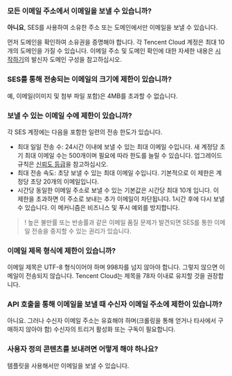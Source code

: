 [](id:que1) 
### 모든 이메일 주소에서 이메일을 보낼 수 있습니까?
**아니요**, SES를 사용하여 소유한 주소 또는 도메인에서만 이메일을 보낼 수 있습니다.

먼저 도메인을 확인하여 소유권을 증명해야 합니다. 각 Tencent Cloud 계정은 최대 10개의 도메인을 가질 수 있습니다. 이메일 주소 및 도메인 확인에 대한 자세한 내용은 [시작하기](https://www.tencentcloud.com/document/product/1084/48862)의 발신자 도메인 구성을 참고하십시오.

[](id:que2) 
### SES를 통해 전송되는 이메일의 크기에 제한이 있습니까?
예, 이메일(이미지 및 첨부 파일 포함)은 4MB를 초과할 수 없습니다.

[](id:que3) 
### 보낼 수 있는 이메일 수에 제한이 있습니까?
각 SES 계정에는 다음을 포함한 일련의 전송 한도가 있습니다.

- 최대 일일 전송 수: 24시간 이내에 보낼 수 있는 최대 이메일 수입니다. 새 계정당 초기 최대 이메일 수는 500개이며 필요에 따라 한도를 늘릴 수 있습니다. 업그레이드 규칙은 [신뢰도 등급](https://www.tencentcloud.com/document/product/1084/48864)을 참고하십시오.
- 최대 전송 속도: 초당 보낼 수 있는 최대 이메일 수입니다. 기본적으로 이 제한은 계정당 초당 20개의 이메일입니다.
- 시간당 동일한 이메일 주소로 보낼 수 있는 기본값은 시간당 최대 10개 입니다. 이 제한을 초과하면 이 주소로 보내는 추가 이메일이 차단됩니다. 1시간 후에 다시 보낼 수 있습니다. 이 메커니즘은 비즈니스 및 푸시 예외를 방지합니다.

>! 높은 불만률 또는 반송률과 같은 이메일 품질 문제가 발견되면 SES를 통한 이메일 전송을 중지할 수 있는 권리가 있습니다.

[](id:que4) 
### 이메일 제목 형식에 제한이 있습니까?
이메일 제목은 UTF-8 형식이어야 하며 998자를 넘지 않아야 합니다. 그렇지 않으면 이메일이 전송되지 않습니다. Tencent Cloud는 제목을 78자 이내로 유지할 것을 권장합니다.

[](id:que5) 
### API 호출을 통해 이메일을 보낼 때 수신자 이메일 주소에 제한이 있습니까?
아니요. 그러나 수신자 이메일 주소는 유효해야 하며(크롤링을 통해 얻거나 타사에서 구매하지 않아야 함) 수신자의 트리거 활성화 또는 구독이 필요합니다.

[](id:que6) 
### 사용자 정의 콘텐츠를 보내려면 어떻게 해야 하나요?
템플릿을 사용해서만 이메일을 보낼 수 있습니다.
